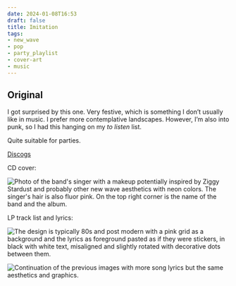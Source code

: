 ```yaml
---
date: 2024-01-08T16:53
draft: false
title: Imitation
tags:
- new_wave
- pop
- party_playlist
- cover-art
- music
---
```


## Original

I got surprised by this one. Very festive, which is something I don’t usually like in music. I prefer more contemplative landscapes. However, I’m also into punk, so I had this hanging on my _to listen_ list.

Quite suitable for parties.

[Discogs](https://www.discogs.com/master/754206-Imitation-Original)

CD cover:

![Photo of the band's singer with a makeup potentially inspired by Ziggy Stardust and probably other new wave aesthetics with neon colors. The singer's hair is also fluor pink. On the top right corner is the name of the band and the album.](../attachment/vsc-paste/imitation-240108165744.png)

LP track list and lyrics:

![The design is typically 80s and post modern with a pink grid as a background and the lyrics as foreground pasted as if they were stickers, in black with white text, misaligned and slightly rotated with decorative dots between them.](../attachment/vsc-paste/imitation-240108170335.png)

![Continuation of the previous images with more song lyrics but the same aesthetics and graphics.](../attachment/vsc-paste/imitation-240108170634.png)